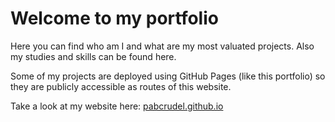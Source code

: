 # Welcome to my portfolio

Here you can find who am I and what are my most valuated projects. Also my
studies and skills can be found here.

Some of my projects are deployed using GitHub Pages (like this portfolio) so
they are publicly accessible as routes of this website.

Take a look at my website here:
[pabcrudel.github.io](https://pabcrudel.github.io)
